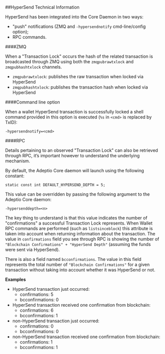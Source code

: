 ##HyperSend Technical Information

HyperSend has been integrated into the Core Daemon in two ways:
* "push" notifications (ZMQ and `-hypersendnotify` cmd-line/config option);
* RPC commands.

####ZMQ

When a "Transaction Lock" occurs the hash of the related transaction is broadcasted through ZMQ using both the `zmqpubrawtxlock` and `zmqpubhashtxlock` channels.

* `zmqpubrawtxlock`: publishes the raw transaction when locked via HyperSend
* `zmqpubhashtxlock`: publishes the transaction hash when locked via HyperSend

####Command line option

When a wallet HyperSend transaction is successfully locked a shell command provided in this option is executed (`%s` in `<cmd>` is replaced by TxID):

```
-hypersendnotify=<cmd>
```

####RPC

Details pertaining to an observed "Transaction Lock" can also be retrieved through RPC, it’s important however to understand the underlying mechanism.

By default, the Adeptio Core daemon will launch using the following constant:

```
static const int DEFAULT_HYPERSEND_DEPTH = 5;
```

This value can be overridden by passing the following argument to the Adeptio Core daemon:

```
-hypersenddepth=<n>
```

The key thing to understand is that this value indicates the number of "confirmations" a successful Transaction Lock represents. When Wallet RPC commands are performed (such as `listsinceblock`) this attribute is taken into account when returning information about the transaction. The value in `confirmations` field you see through RPC is showing the number of `"Blockchain Confirmations" + "HyperSend Depth"` (assuming the funds were sent via HyperSend).

There is also a field named `bcconfirmations`. The value in this field represents the total number of `"Blockchain Confirmations"` for a given transaction without taking into account whether it was HyperSend or not.

**Examples**
* HyperSend transaction just occurred:
    * confirmations: 5
    * bcconfirmations: 0
* HyperSend transaction received one confirmation from blockchain:
    * confirmations: 6
    * bcconfirmations: 1
* non-HyperSend transaction just occurred:
    * confirmations: 0
    * bcconfirmations: 0
* non-HyperSend transaction received one confirmation from blockchain:
    * confirmations: 1
    * bcconfirmations: 1
